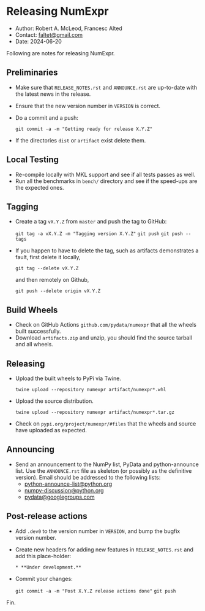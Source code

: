Releasing NumExpr
==================

* Author: Robert A. McLeod, Francesc Alted
* Contact: faltet@gmail.com
* Date: 2024-06-20

Following are notes for releasing NumExpr.

Preliminaries
-------------

* Make sure that `RELEASE_NOTES.rst` and `ANNOUNCE.rst` are up-to-date with the latest news in the release.
* Ensure that the new version number in `VERSION` is correct.
* Do a commit and a push:

    `git commit -a -m "Getting ready for release X.Y.Z"`

* If the directories `dist` or `artifact` exist delete them.

Local Testing
-------------

* Re-compile locally with MKL support and see if all tests passes as well.
* Run all the benchmarks in `bench/` directory and see if the
  speed-ups are the expected ones.

Tagging
-------

* Create a tag `vX.Y.Z` from `master` and push the tag to GitHub:

    `git tag -a vX.Y.Z -m "Tagging version X.Y.Z"`
    `git push`
    `git push --tags`

* If you happen to have to delete the tag, such as artifacts demonstrates a fault, first delete it locally,

    `git tag --delete vX.Y.Z`

  and then remotely on Github,

    `git push --delete origin vX.Y.Z`

Build Wheels
------------

* Check on GitHub Actions `github.com/pydata/numexpr` that all the wheels built successfully.
* Download `artifacts.zip` and unzip, you should find the source tarball and all wheels.

Releasing
---------

* Upload the built wheels to PyPi via Twine.

    `twine upload --repository numexpr artifact/numexpr*.whl`

* Upload the source distribution.

    `twine upload --repository numexpr artifact/numexpr*.tar.gz`

* Check on `pypi.org/project/numexpr/#files` that the wheels and source have uploaded as expected.

Announcing
----------

* Send an announcement to the NumPy list, PyData and python-announce
  list.  Use the `ANNOUNCE.rst` file as skeleton (or possibly as the
  definitive version). Email should be addressed to the following lists:
  * python-announce-list@python.org
  * numpy-discussion@python.org
  * pydata@googlegroups.com

Post-release actions
--------------------

* Add `.dev0` to the version number in `VERSION`, and bump the bugfix version
  number.
* Create new headers for adding new features in `RELEASE_NOTES.rst`
  and add this place-holder:

  `* **Under development.**`

* Commit your changes:

  `git commit -a -m "Post X.Y.Z release actions done"`
  `git push`

Fin.
